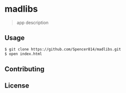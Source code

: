 # madlibs
> app description

## Usage
```bash
$ git clone https://github.com/Spencer814/madlibs.git
$ open index.html
```

## Contributing

## License
